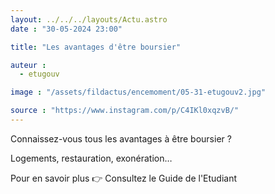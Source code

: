 ```yaml
---
layout: ../../../layouts/Actu.astro
date : "30-05-2024 23:00"

title: "Les avantages d'être boursier"

auteur :
  - etugouv

image : "/assets/fildactus/encemoment/05-31-etugouv2.jpg"

source : "https://www.instagram.com/p/C4IKl0xqzvB/"
---
```


Connaissez-vous tous les avantages à être boursier ?

Logements, restauration, exonération…

Pour en savoir plus 👉 Consultez le Guide de l'Etudiant